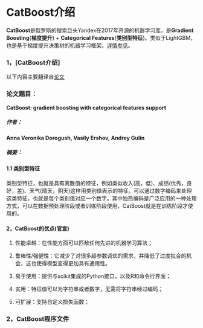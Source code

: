 # CatBoost介绍

**CatBoost**是俄罗斯的搜索巨头Yandex在2017年开源的机器学习库，是**Gradient Boosting**(**梯度提升**) + **Categorical Features**(**类别型特征**)。类似于LightGBM，也是基于梯度提升决策树的机器学习框架。[详情参见](https://tech.yandex.com/catboost/)。

### 1，[CatBoost介绍]

以下内容主要翻译自[论文](http://learningsys.org/nips17/assets/papers/paper_11.pdf)


### 论文题目：

**CatBoost: gradient boosting with categorical features support**

##### 作者：

**Anna Veronika Dorogush, Vasily Ershov, Andrey Gulin**

##### 摘要：



#### 1.1 类别型特征

   类别型特征，也就是具有离散值的特征，例如类似收入(高，低)、成绩(优秀，良好，差)、天气(晴天，阴天)这样用类别值表示的特征。可以通过数字编码来处理这类特征，也就是每个类别值对应一个数字。其中独热编码是广泛应用的一种处理方式，可以在数据预处理阶段或者训练阶段使用，CatBoost就是在训练阶段才使用的。


#### 2，CatBoost的优点(官宣)

1. 性能卓越：在性能方面可以匹敌任何先进的机器学习算法；

1. 鲁棒性/强健性：它减少了对很多超参数调优的需求，并降低了过度拟合的机会，这也使得模型变得更加具有通用性。

1. 易于使用：提供与scikit集成的Python接口，以及R和命令行界面；

1. 实用：特征值可以为字符串或者数字，无需将字符串经过编码；

1. 可扩展：支持自定义损失函数；


### 2，CatBoost程序文件
